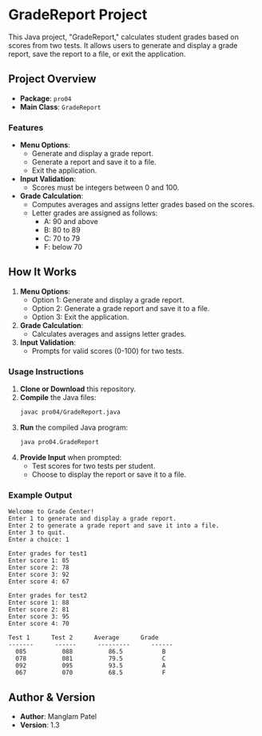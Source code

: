 # GradeReport Project

This Java project, "GradeReport," calculates student grades based on scores from two tests. It allows users to generate and display a grade report, save the report to a file, or exit the application.

## Project Overview

- **Package**: `pro04`
- **Main Class**: `GradeReport`

### Features

- **Menu Options**:
  - Generate and display a grade report.
  - Generate a report and save it to a file.
  - Exit the application.
- **Input Validation**:
  - Scores must be integers between 0 and 100.
- **Grade Calculation**:
  - Computes averages and assigns letter grades based on the scores.
  - Letter grades are assigned as follows:
    - A: 90 and above
    - B: 80 to 89
    - C: 70 to 79
    - F: below 70

## How It Works

1. **Menu Options**:
   - Option 1: Generate and display a grade report.
   - Option 2: Generate a grade report and save it to a file.
   - Option 3: Exit the application.
2. **Grade Calculation**:
   - Calculates averages and assigns letter grades.
3. **Input Validation**:
   - Prompts for valid scores (0-100) for two tests.

### Usage Instructions

1. **Clone or Download** this repository.
2. **Compile** the Java files:
   ```bash
   javac pro04/GradeReport.java
   ```
3. **Run** the compiled Java program:
   ```bash
   java pro04.GradeReport
   ```
4. **Provide Input** when prompted:
   - Test scores for two tests per student.
   - Choose to display the report or save it to a file.

### Example Output

```
Welcome to Grade Center!
Enter 1 to generate and display a grade report.
Enter 2 to generate a grade report and save it into a file.
Enter 3 to quit.
Enter a choice: 1

Enter grades for test1
Enter score 1: 85
Enter score 2: 78
Enter score 3: 92
Enter score 4: 67

Enter grades for test2
Enter score 1: 88
Enter score 2: 81
Enter score 3: 95
Enter score 4: 70

Test 1      Test 2      Average      Grade
-------      ------      ---------      ------
  085          088          86.5           B
  078          081          79.5           C
  092          095          93.5           A
  067          070          68.5           F
```

## Author & Version

- **Author**: Manglam Patel
- **Version**: 1.3
